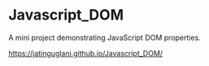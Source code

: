 # Javascript_DOM
A mini project demonstrating JavaScript DOM properties.

https://jatinguglani.github.io/Javascript_DOM/
